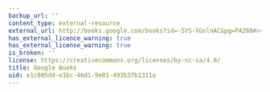 ```yaml
---
backup_url: ''
content_type: external-resource
external_url: http://books.google.com/books?id=-SYS-XGnlnAC&pg=PA288#v=onepage
has_external_licence_warning: true
has_external_license_warning: true
is_broken: ''
license: https://creativecommons.org/licenses/by-nc-sa/4.0/
title: Google Books
uid: e1c805dd-e1bc-46d1-9e01-493b37b1311a
---
```

